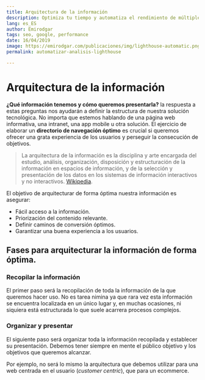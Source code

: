 ```yaml
---
title: Arquitectura de la información
description: Optimiza tu tiempo y automatiza el rendimiento de múltiples URLs dentro de tu sitio web
lang: es_ES
author: Emirodgar
tags: seo, google, performance
date: 16/04/2019
image: https://emirodgar.com/publicaciones/img/lighthouse-automatic.png
permalink: automatizar-analisis-lighthouse

---
```


# Arquitectura de la información

**¿Qué información tenemos y cómo queremos presentarla?** la respuesta a estas preguntas nos ayudarán a definir la estructura de nuestra solución tecnológica. No importa que estemos hablando de una página web informativa, una intranet, una app mobile u otra solución. El ejercicio de elaborar un **directorio de navegación óptimo** es crucial si queremos ofrecer una grata experiencia de los usuarios y perseguir la consecución de objetivos.

> La arquitectura de la información es la disciplina y arte encargada del estudio, análisis, organización, disposición y estructuración de la información en espacios de información, y de la selección y presentación de los datos en los sistemas de información interactivos y no interactivos. [Wikipedia](https://es.wikipedia.org/wiki/Arquitectura_de_la_información).

El objetivo de arquitecturar de forma óptima nuestra información es asegurar:

 - Fácil acceso a la información. 
 - Priorización del contenido relevante.
 - Definir caminos de conversión óptimos.
 - Garantizar una buena experiencia a los usuarios.
 
## Fases para arquitecturar la información de forma óptima.
 
### Recopilar la información
 
El primer paso será la recopilación de toda la información de la que queremos hacer uso. No es tarea nimina ya que rara vez esta información se encuentra localizada en un único lugar y, en muchas ocasiones, ni siquiera está estructurada lo que suele acarrera procesos complejos.

### Organizar y presentar

El siguiente paso será organizar toda la información recopilada y establecer su presentación. Debemos tener siempre en mente el público objetivo y los objetivos que queremos alcanzar.

Por ejemplo, no será lo mismo la arquitectura que debemos utilizar para una web centrada en el usuario (*customer centric*), que para un ecommerce.
<!--stackedit_data:
eyJoaXN0b3J5IjpbNjgzMTA5ODM3XX0=
-->
